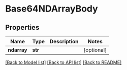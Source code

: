 # Base64NDArrayBody

## Properties
Name | Type | Description | Notes
------------ | ------------- | ------------- | -------------
**ndarray** | **str** |  | [optional] 

[[Back to Model list]](../README.md#documentation-for-models) [[Back to API list]](../README.md#documentation-for-api-endpoints) [[Back to README]](../README.md)


